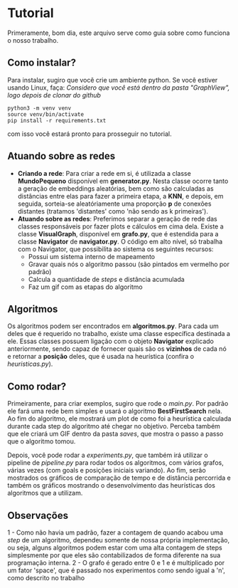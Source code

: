 # Tutorial
Primeramente, bom dia, este arquivo serve como guia sobre como funciona o nosso trabalho.

## Como instalar?
Para instalar, sugiro que você crie um ambiente python. Se você estiver usando Linux, faça:
*Considero que você está dentro da pasta "GraphView", logo depois de clonar do github*
```
python3 -m venv venv
source venv/bin/activate
pip install -r requirements.txt
```

com isso você estará pronto para prosseguir no tutorial.

## Atuando sobre as redes
- **Criando a rede**: Para criar a rede em si, é utilizada a classe **MundoPequeno** disponível em **generator.py**. Nesta classe ocorre tanto a geração de embeddings aleatórias, bem como são calculadas as distâncias entre elas para fazer a primeira etapa, a **KNN**, e depois, em seguida, sorteia-se aleatóriamente uma proporção **p** de conexões distantes (tratamos 'distantes' como 'não sendo as k primeiras'). 
- **Atuando sobre as redes**: Preferimos separar a geração de rede das classes responsáveis por fazer plots e cálculos em cima dela. Existe a classe **VisualGraph**, disponível em **grafo.py**, que é estendida para a classe **Navigator** de **navigator.py**. O código em alto nível, só trabalha com o Navigator, que possibilita ao sistema os seguintes recursos:
    - Possui um sistema interno de mapeamento
    - Gravar quais nós o algoritmo passou (são pintados em vermelho por padrão)
    - Calcula a quantidade de *steps* e distância acumulada
    - Faz um gif com as etapas do algoritmo

## Algoritmos
Os algoritmos podem ser encontrados em **algoritmos.py**. Para cada um deles que é requerido no trabalho, existe uma classe específica destinada a ele. Essas classes possuem ligação com o objeto **Navigator** explicado anteriormente, sendo capaz de fornecer quais são os **vizinhos** de cada nó e retornar a **posição** deles, que é usada na heurística (confira o *heuristicas.py*).

## Como rodar?
Primeiramente, para criar exemplos, sugiro que rode o *main.py*. Por padrão ele fará uma rede bem simples e usará o algoritmo **BestFirstSearch** nela. Ao fim do algoritmo, ele mostrará um plot de como foi a heurística calculada durante cada step do algoritmo até chegar no objetivo. Perceba também que ele 
criará um GIF dentro da pasta *saves*, que mostra o passo a passo que o algoritmo tomou.

Depois, você pode rodar a *experiments.py*, que também irá utilizar o pipeline de *pipeline.py* para rodar todos os algoritmos, com vários grafos, várias vezes (com goals e posições iniciais variando). Ao fim, serão mostrados os gráficos de comparação de tempo e de distância percorrida e também os gráficos mostrando o desenvolvimento das heurísticas dos algoritmos que a utilizam.

## Observações
1 - Como não havia um padrão, fazer a contagem de quando acabou uma *step* de um algoritmo, dependeu somente de nossa própria implementação, ou seja, alguns algoritmos podem estar com uma alta contagem de steps simplesmente por que eles são contabilizados de forma diferente na sua programação interna.
2 - O grafo é gerado entre 0 e 1 e é multiplicado por um fator 'space', que é passado nos experimentos como sendo igual a 'n', como descrito no trabalho